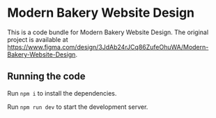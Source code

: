 
  # Modern Bakery Website Design

  This is a code bundle for Modern Bakery Website Design. The original project is available at https://www.figma.com/design/3JdAb24rJCq86ZufeOhuWA/Modern-Bakery-Website-Design.

  ## Running the code

  Run `npm i` to install the dependencies.

  Run `npm run dev` to start the development server.
  